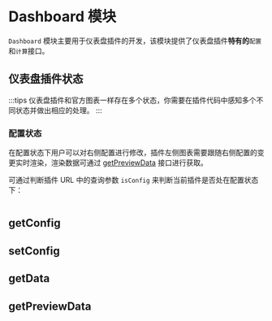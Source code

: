 # Dashboard 模块

`Dashboard` 模块主要用于仪表盘插件的开发，该模块提供了仪表盘插件**特有的**`配置`和`计算`接口。


## 仪表盘插件状态
:::tips
仪表盘插件和官方图表一样存在多个状态，你需要在插件代码中感知多个不同状态并做出相应的处理。
:::
### 配置状态
<!-- TODO 截图 -->
在配置状态下用户可以对右侧配置进行修改，插件左侧图表需要跟随右侧配置的变更实时渲染，渲染数据可通过 [getPreviewData](#getpreviewdata) 接口进行获取。

可通过判断插件 URL 中的查询参数 `isConfig` 来判断当前插件是否处在配置状态下：
```typescript

```

## getConfig

## setConfig

## getData

## getPreviewData

## 